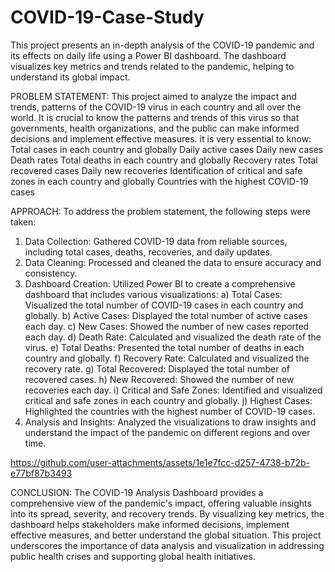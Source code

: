 # COVID-19-Case-Study
This project presents an in-depth analysis of the COVID-19 pandemic and its effects on daily life using a Power BI dashboard. The dashboard visualizes key metrics and trends related to the pandemic, helping to understand its global impact.


PROBLEM STATEMENT:
This project aimed to analyze the impact and trends, patterns of the COVID-19 virus in each country and all over the world. It is crucial to know the patterns and trends of this virus so that governments, health organizations, and the public can make informed decisions and implement effective measures. it is very essential to know:
Total cases in each country and globally
Daily active cases
Daily new cases
Death rates
Total deaths in each country and globally
Recovery rates
Total recovered cases
Daily new recoveries
Identification of critical and safe zones in each country and globally
Countries with the highest COVID-19 cases


APPROACH:
To address the problem statement, the following steps were taken:
1. Data Collection: Gathered COVID-19 data from reliable sources, including total cases, deaths, recoveries, and daily updates.
2. Data Cleaning: Processed and cleaned the data to ensure accuracy and consistency.
3. Dashboard Creation: Utilized Power BI to create a comprehensive dashboard that includes various visualizations:
   a) Total Cases: Visualized the total number of COVID-19 cases in each country and globally.
   b) Active Cases: Displayed the total number of active cases each day.
   c) New Cases: Showed the number of new cases reported each day.
   d) Death Rate: Calculated and visualized the death rate of the virus.
   e) Total Deaths: Presented the total number of deaths in each country and globally.
   f) Recovery Rate: Calculated and visualized the recovery rate.
   g) Total Recovered: Displayed the total number of recovered cases.
   h) New Recovered: Showed the number of new recoveries each day.
   i) Critical and Safe Zones: Identified and visualized critical and safe zones in each country and globally.
   j) Highest Cases: Highlighted the countries with the highest number of COVID-19 cases.
4. Analysis and Insights: Analyzed the visualizations to draw insights and understand the impact of the pandemic on different regions and over time.



https://github.com/user-attachments/assets/1e1e7fcc-d257-4738-b72b-e77bf87b3493



CONCLUSION:
The COVID-19 Analysis Dashboard provides a comprehensive view of the pandemic's impact, offering valuable insights into its spread, severity, and recovery trends. By visualizing key metrics, the dashboard helps stakeholders make informed decisions, implement effective measures, and better understand the global situation. This project underscores the importance of data analysis and visualization in addressing public health crises and supporting global health initiatives.

